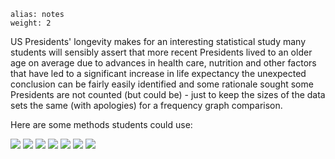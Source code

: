 ````
alias: notes
weight: 2
````

US Presidents' longevity makes for an interesting statistical study
many students will sensibly assert that more recent Presidents lived to an older age on average due to advances in health care, nutrition and other factors that have led to a significant increase in life expectancy
the unexpected conclusion can be fairly easily identified and some rationale sought
some Presidents are not counted (but could be) - just to keep the sizes of the data sets the same (with apologies) for a frequency graph comparison.

Here are some methods students could use:

![ ](http://4.bp.blogspot.com/-kV7FeQc8xk0/T06T7LtLdKI/AAAAAAAADlM/CtS-53-Lqao/s1600/Picture1.png)
![ ](http://3.bp.blogspot.com/-gPTbp2gutPk/TxshAGU7ikI/AAAAAAAADJs/JdSERsxMwZ8/s1600/Picture4.png)
![ ](http://1.bp.blogspot.com/-PnU4oBQyZHY/TxshAimNsII/AAAAAAAADJ0/H0NQIMkIBio/s1600/Picture5.png)
![ ](http://1.bp.blogspot.com/-Yz7Ki28HAwQ/TxshBmM0SLI/AAAAAAAADJ4/oQZLPfRzljI/s1600/Picture6.png)
![ ](http://2.bp.blogspot.com/-S-KRuEyxK-w/TxshEZWXFFI/AAAAAAAADKE/8G6riDhVlec/s1600/Picture7.png)
![ ](http://1.bp.blogspot.com/-bElkt0Gkx9g/TxshHeIMBXI/AAAAAAAADKM/V-QANP6_Agw/s1600/Picture8.png)
![ ](http://1.bp.blogspot.com/-7s1G8thNNHw/TxshKlvvvNI/AAAAAAAADKU/U-RZC1L_wy8/s1600/Picture9.png)
